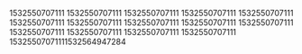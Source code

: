 1532550707111
1532550707111
1532550707111
1532550707111
1532550707111
1532550707111
1532550707111
1532550707111
1532550707111
1532550707111
1532550707111
1532550707111
1532550707111
1532550707111
15325507071111532564947284